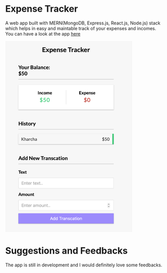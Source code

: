 # Expense Tracker

A web app built with MERN(MongoDB, Express.js, React.js, Node.js) stack which helps in easy and maintable track of your expenses and incomes. You can have a look at the app <a href="https://intense-fjord-30851.herokuapp.com"> here </a>

<img src="https://github.com/sangeetds/expense-tracker/blob/master/images/expense-home.png" alt="expense tracker home page" width="400" height="600"/>


# Suggestions and Feedbacks
The app is still in development and I would definitely love some feedbacks. 
